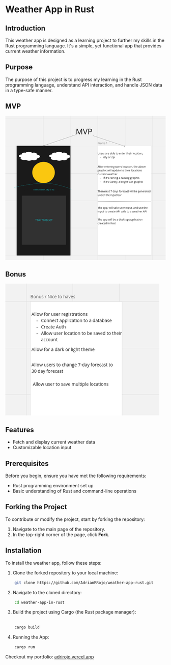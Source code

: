 # Weather App in Rust

## Introduction
This weather app is designed as a learning project to further my skills in the Rust programming language. It's a simple, yet functional app that provides current weather information.

## Purpose
The purpose of this project is to progress my learning in the Rust programming language, understand API interaction, and handle JSON data in a type-safe manner.

## MVP
![Weather App MVP](mvp.png "Weather App MVP Screenshot")

## Bonus
![Weather App Bonus](bonus.png "Weather App bonus Screenshot")

## Features
- Fetch and display current weather data
- Customizable location input

## Prerequisites
Before you begin, ensure you have met the following requirements:
- Rust programming environment set up
- Basic understanding of Rust and command-line operations

## Forking the Project
To contribute or modify the project, start by forking the repository:

1. Navigate to the main page of the repository.
2. In the top-right corner of the page, click **Fork**.

## Installation
To install the weather app, follow these steps:

1. Clone the forked repository to your local machine:
```bash
    git clone https://github.com/AdrianRRojo/weather-app-rust.git
```
2. Navigate to the cloned directory:
```bash
    cd weather-app-in-rust
```
3. Build the project using Cargo (the Rust package manager):

```bash

    cargo build 
```

4. Running the App:
```bash
    cargo run
```


Checkout my portfolio:
    <a href="https://adrirojo.vercel.app" target=_blank>adrirojo.vercel.app</a>